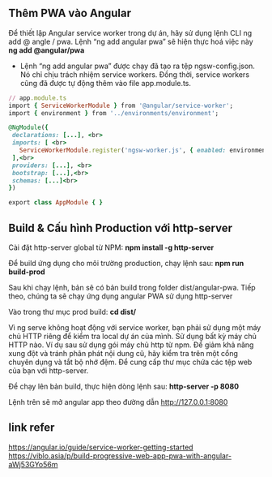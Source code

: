 ## Thêm PWA vào Angular
Để thiết lập Angular service worker trong dự án, hãy sử dụng lệnh CLI ng add @ angle / pwa. Lệnh “ng add angular pwa” sẽ hiện thực hoá việc này
 **ng add @angular/pwa**
 
- Lệnh “ng add angular pwa” được chạy đã tạo ra tệp ngsw-config.json. Nó chỉ chịu trách nhiệm service workers. Đồng thời, service workers cũng đã được tự động thêm vào file app.module.ts.
 ```ruby
 // app.module.ts
import { ServiceWorkerModule } from '@angular/service-worker';
import { environment } from '../environments/environment';

@NgModule({
  declarations: [...], <br>
  imports: [ <br>
    ServiceWorkerModule.register('ngsw-worker.js', { enabled: environment.production }) <br>
  ],<br>
  providers: [...], <br>
  bootstrap: [...],<br>
  schemas: [...]<br>
})

export class AppModule { }
 ```

## Build & Cấu hình Production với http-server
Cài đặt http-server global từ NPM: **npm install -g http-server**

Để build ứng dụng cho môi trường production, chạy lệnh sau: **npm run build-prod**

Sau khi chạy lệnh, bản sẽ có bản build trong folder dist/angular-pwa. Tiếp theo, chúng ta sẽ chạy ứng dụng angular PWA sử dụng http-server

Vào trong thư mục prod build: **cd dist/<project-name>**
  
Vì ng serve không hoạt động với service worker, bạn phải sử dụng một máy chủ HTTP riêng để kiểm tra local dự án của mình. Sử dụng bất kỳ máy chủ HTTP nào. Ví dụ sau sử dụng gói máy chủ http từ npm. Để giảm khả năng xung đột và tránh phân phát nội dung cũ, hãy kiểm tra trên một cổng chuyên dụng và tắt bộ nhớ đệm. Để cung cấp thư mục chứa các tệp web của bạn với http-server. 

Để chạy lên bản build, thực hiện dòng lệnh sau: **http-server -p 8080**
  
Lệnh trên sẽ mở angular app theo đường dẫn http://127.0.0.1:8080 

## link refer
https://angular.io/guide/service-worker-getting-started <br>
https://viblo.asia/p/build-progressive-web-app-pwa-with-angular-aWj53GYo56m

